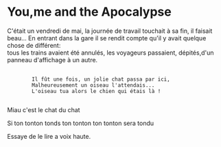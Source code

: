 # You,me and the Apocalypse

C'était un vendredi de mai, la journée de travail touchait à sa fin, il faisait beau...
En entrant dans la gare il se rendit compte qu'il y avait quelque chose de différent:  
tous les trains avaient été annulés, les voyageurs passaient, dépités,d'un panneau d'affichage à un autre.

<pre>
	<code>
		Il fût une fois, un jolie chat passa par ici,
		Malheureusement un oiseau l'attendais...
		L'oiseau tua alors le chien qui étais là !
	</code>
</pre>

Miau c'est le chat du chat

Si ton tonton tonds ton tonton ton tonton sera tondu

Essaye de le lire a voix haute.

